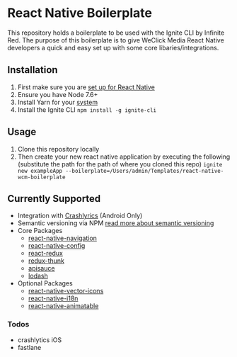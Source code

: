 # React Native Boilerplate

This repository holds a boilerplate to be used with the Ignite CLI by Infinite Red. The purpose of this boilerplate is to give WeClick Media React Native developers a quick and easy set up with some core libaries/integrations.

## Installation
1) First make sure you are [set up for React Native](https://facebook.github.io/react-native/docs/getting-started.html#content)
1) Ensure you have Node 7.6+
1) Install Yarn for your [system](https://yarnpkg.com/lang/en/docs/install/)
1) Install the Ignite CLI `npm install -g ignite-cli`

## Usage
1) Clone this repository locally
2) Then create your new react native application by executing the following (substitute the path for the path of where you cloned this repo)
```ignite new exampleApp --boilerplate=/Users/admin/Templates/react-native-wcm-boilerplate```

## Currently Supported

  - Integration with [Crashlyrics](https://try.crashlytics.com/) (Android Only)
  - Semantic versioning via NPM [read more about semantic versioning](http://semver.org/)
  - Core Packages
    - [react-native-navigation](https://github.com/wix/react-native-navigation)
    - [react-native-config](https://github.com/luggit/react-native-config)
    - [react-redux](https://github.com/reactjs/react-redux)
    - [redux-thunk](https://github.com/gaearon/redux-thunk)
    - [apisauce](https://github.com/infinitered/apisauce)
    - [lodash](https://github.com/lodash/lodash)
  - Optional Packages
    - [react-native-vector-icons](https://github.com/oblador/react-native-vector-icons)
    - [react-native-i18n](https://github.com/AlexanderZaytsev/react-native-i18n)
    - [react-native-animatable](https://github.com/oblador/react-native-animatable)

### Todos

 - crashlytics iOS
 - fastlane